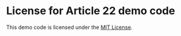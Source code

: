 # License for Article 22 demo code

This demo code is licensed under the [MIT License](https://github.com/delphidabbler/article-demos/blob/master/MIT-License.md).
